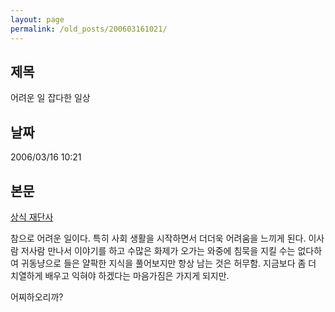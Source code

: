 ```yaml
---
layout: page
permalink: /old_posts/200603161021/
---
```


## 제목
어려운 일 잡다한 일상

## 날짜
2006/03/16 10:21

## 본문
<a href="http://einbert.egloos.com/1628713" title="">상식 재단사</a> 

참으로 어려운 일이다. 특히 사회 생활을 시작하면서 더더욱 어려움을 느끼게 된다.
이사람 저사람 만나서 이야기를 하고 수많은 화제가 오가는 와중에 침묵을 지킬 수는 없다하여 귀동냥으로 들은 얄팍한 지식을 풀어보지만 항상 남는 것은 허무함.
지금보다 좀 더 치열하게 배우고 익혀야 하겠다는 마음가짐은 가지게 되지만.




어찌하오리까?